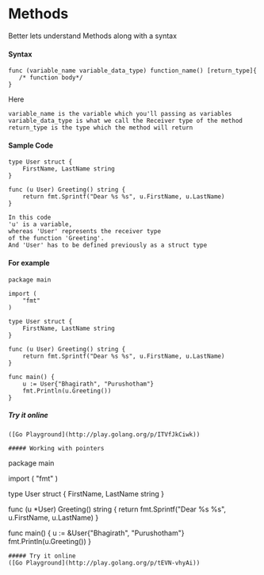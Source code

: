 Methods
====

Better lets understand Methods along with a syntax

#### Syntax

```
func (variable_name variable_data_type) function_name() [return_type]{
   /* function body*/
}

```
Here

```
variable_name is the variable which you'll passing as variables
variable_data_type is what we call the Receiver type of the method
return_type is the type which the method will return

```

#### Sample Code

```
type User struct {
	FirstName, LastName string
}

func (u User) Greeting() string {
	return fmt.Sprintf("Dear %s %s", u.FirstName, u.LastName)
}

In this code
'u' is a variable,
whereas 'User' represents the receiver type
of the function 'Greeting'.
And 'User' has to be defined previously as a struct type

```

#### For example

```
package main

import (
	"fmt"
)

type User struct {
	FirstName, LastName string
}

func (u User) Greeting() string {
	return fmt.Sprintf("Dear %s %s", u.FirstName, u.LastName)
}

func main() {
	u := User{"Bhagirath", "Purushotham"}
	fmt.Println(u.Greeting())
}

```
##### Try it online

```
([Go Playground](http://play.golang.org/p/ITVfJkCiwk))

##### Working with pointers

```
package main

import (
	"fmt"
)

type User struct {
	FirstName, LastName string
}

func (u *User) Greeting() string {
	return fmt.Sprintf("Dear %s %s", u.FirstName, u.LastName)
}

func main() {
	u := &User{"Bhagirath", "Purushotham"}
	fmt.Println(u.Greeting())
}

```
##### Try it online
([Go Playground](http://play.golang.org/p/tEVN-vhyAi))

